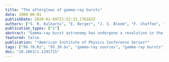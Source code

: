 ```yaml
---
title: "The afterglows of gamma-ray bursts"
date: 2000-06-01
publishDate: 2020-01-09T21:52:33.276163Z
authors: ["S. R. Kulkarni", "E. Berger", "J. S. Bloom", "F. Chaffee", "A. Diercks", "S. G. Djorgovski", "D. A. Frail", "T. J. Galama", "R. W. Goodrich", "F. A. Harrison", "R. Sari", "S. A. Yost"]
publication_types: ["1"]
abstract: "Gamma-ray burst astronomy has undergone a revolution in the last three years, spurred by the discovery of fading long-wavelength counterparts. We now know that at least the long duration GRBs lie at cosmological distances with estimated electromagnetic energy release of 10$^51$-10$^53$ erg, making these the brightest explosions in the Universe. In this article we review the current observational state, beginning with the statistics of X-ray, optical, and radio afterglow detections. We then discuss the insights these observations have given to the progenitor population, the energetics of the GRB events, and the physics of the afterglow emission. We focus particular attention on the evidence linking GRBs to the explosion of massive stars. Throughout, we identify remaining puzzles and uncertainties, and emphasize promising observational tools for addressing them. The imminent launch of HETE-2 and the increasingly sophisticated and coordinated ground-based and space-based observations have primed this field for fantastic growth. . <P />"
featured: false
publication: "*American Institute of Physics Conference Series*"
tags: ["98.70.Rz", "95.30.Gv", "gamma-ray sources", "gamma-ray bursts", "Radiation mechanisms", "polarization"]
doi: "10.1063/1.1291715"
---
```


